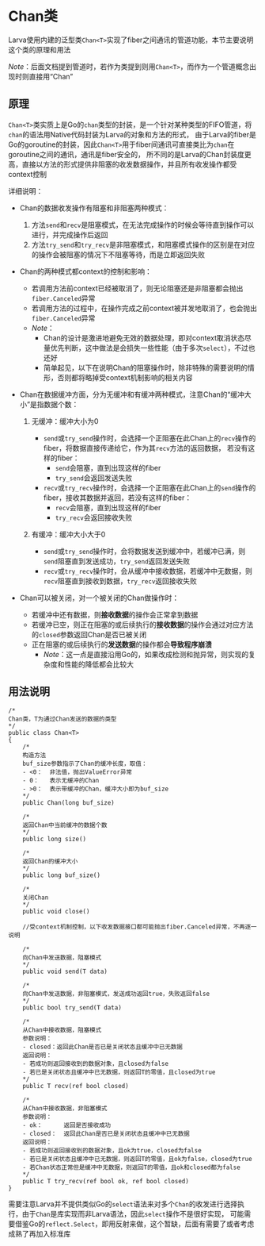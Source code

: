 # **Chan类**

Larva使用内建的泛型类`Chan<T>`实现了fiber之间通讯的管道功能，本节主要说明这个类的原理和用法

*Note*：后面文档提到管道时，若作为类提到则用`Chan<T>`，而作为一个管道概念出现时则直接用“Chan”

## **原理**

`Chan<T>`类实质上是Go的`chan`类型的封装，是一个针对某种类型的FIFO管道，将`chan`的语法用Native代码封装为Larva的对象和方法的形式，
由于Larva的fiber是Go的goroutine的封装，因此`Chan<T>`用于fiber间通讯可直接类比为`chan`在goroutine之间的通讯，通讯是fiber安全的，
所不同的是Larva的Chan封装度更高，直接以方法的形式提供非阻塞的收发数据操作，并且所有收发操作都受context控制

详细说明：

* Chan的数据收发操作有阻塞和非阻塞两种模式：
    1. 方法`send`和`recv`是阻塞模式，在无法完成操作的时候会等待直到操作可以进行，并完成操作后返回
    1. 方法`try_send`和`try_recv`是非阻塞模式，和阻塞模式操作的区别是在对应的操作会被阻塞的情况下不阻塞等待，而是立即返回失败

* Chan的两种模式都context的控制和影响：
    * 若调用方法前context已经被取消了，则无论阻塞还是非阻塞都会抛出`fiber.Canceled`异常
    * 若调用方法的过程中，在操作完成之前context被并发地取消了，也会抛出`fiber.Canceled`异常
    * *Note*：
        * Chan的设计是激进地避免无效的数据处理，即对context取消状态尽量优先判断，这中做法是会损失一些性能（由于多次`select`），不过也还好
        * 简单起见，以下在说明Chan的阻塞操作时，除非特殊的需要说明的情形，否则都将略掉受context机制影响的相关内容

* Chan在数据缓冲方面，分为无缓冲和有缓冲两种模式，注意Chan的“缓冲大小”是指数据个数：

    1. 无缓冲：缓冲大小为0
        * `send`或`try_send`操作时，会选择一个正阻塞在此Chan上的`recv`操作的fiber，将数据直接传递给它，作为其`recv`方法的返回数据，
        若没有这样的fiber：
            * `send`会阻塞，直到出现这样的fiber
            * `try_send`会返回发送失败
        * `recv`或`try_recv`操作时，会选择一个正阻塞在此Chan上的`send`操作的fiber，接收其数据并返回，若没有这样的fiber：
            * `recv`会阻塞，直到出现这样的fiber
            * `try_recv`会返回接收失败

    1. 有缓冲：缓冲大小大于0
        * `send`或`try_send`操作时，会将数据发送到缓冲中，若缓冲已满，则`send`阻塞直到发送成功，`try_send`返回发送失败
        * `recv`或`try_recv`操作时，会从缓冲中接收数据，若缓冲中无数据，则`recv`阻塞直到接收到数据，`try_recv`返回接收失败

* Chan可以被关闭，对一个被关闭的Chan做操作时：
    * 若缓冲中还有数据，则**接收数据**的操作会正常拿到数据
    * 若缓冲已空，则正在阻塞的或后续执行的**接收数据**的操作会通过对应方法的`closed`参数返回Chan是否已被关闭
    * 正在阻塞的或后续执行的**发送数据**的操作都会**导致程序崩溃**
        * *Note*：这一点是直接沿用Go的，如果改成检测和抛异常，则实现的复杂度和性能的降低都会比较大

## **用法说明**

```
/*
Chan类，T为通过Chan发送的数据的类型
*/
public class Chan<T>
{
    /*
    构造方法
    buf_size参数指示了Chan的缓冲长度，取值：
    - <0：  非法值，抛出ValueError异常
    - 0：   表示无缓冲的Chan
    - >0：  表示带缓冲的Chan，缓冲大小即为buf_size
    */
    public Chan(long buf_size)

    /*
    返回Chan中当前缓冲的数据个数
    */
    public long size()

    /*
    返回Chan的缓冲大小
    */
    public long buf_size()

    /*
    关闭Chan
    */
    public void close()

    //受context机制控制，以下收发数据接口都可能抛出fiber.Canceled异常，不再逐一说明

    /*
    向Chan中发送数据，阻塞模式
    */
    public void send(T data)

    /*
    向Chan中发送数据，非阻塞模式，发送成功返回true，失败返回false
    */
    public bool try_send(T data)

    /*
    从Chan中接收数据，阻塞模式
    参数说明：
    - closed：返回此Chan是否已是关闭状态且缓冲中已无数据
    返回说明：
    - 若成功则返回接收到的数据对象，且closed为false
    - 若已是关闭状态且缓冲中已无数据，则返回T的零值，且closed为true
    */
    public T recv(ref bool closed)

    /*
    从Chan中接收数据，非阻塞模式
    参数说明：
    - ok：      返回是否接收成功
    - closed：  返回此Chan是否已是关闭状态且缓冲中已无数据
    返回说明：
    - 若成功则返回接收到的数据对象，且ok为true，closed为false
    - 若已是关闭状态且缓冲中已无数据，则返回T的零值，且ok为false，closed为true
    - 若Chan状态正常但是缓冲中无数据，则返回T的零值，且ok和closed都为false
    */
    public T try_recv(ref bool ok, ref bool closed)
}
```

需要注意Larva并不提供类似Go的`select`语法来对多个`Chan`的收发进行选择执行，由于`Chan`是库实现而非Larva语法，因此`select`操作不是很好实现，
可能需要借鉴Go的`reflect.Select`，即用反射来做，这个暂缺，后面有需要了或者考虑成熟了再加入标准库
